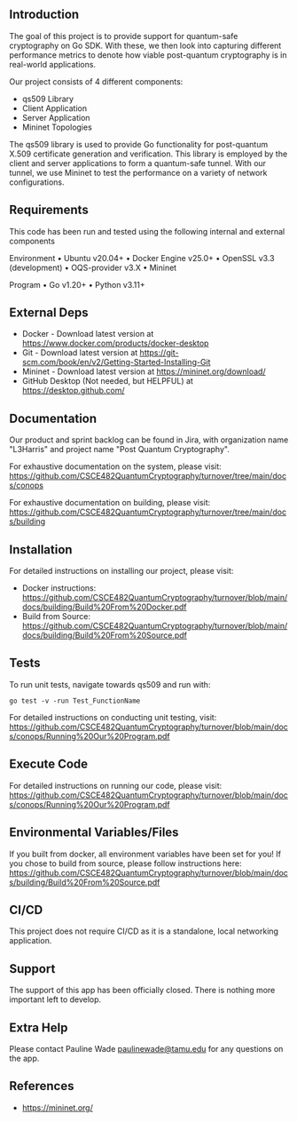 ## Introduction

The goal of this project is to provide support for quantum-safe cryptography on Go SDK. With these, we then look into capturing different performance metrics to denote how viable post-quantum cryptography is in real-world applications.

Our project consists of 4 different components:
- qs509 Library
- Client Application
- Server Application
- Mininet Topologies

The qs509 library is used to provide Go functionality for post-quantum X.509 certificate generation and verification. This library is employed by the client and server applications to form a quantum-safe tunnel. With our tunnel, we use Mininet to test the performance on a variety of network configurations. 

## Requirements

This code has been run and tested using the following internal and external components

Environment
•	Ubuntu v20.04+
•	Docker Engine v25.0+
•   OpenSSL v3.3 (development)
•   OQS-provider v3.X
•   Mininet

Program
•	Go v1.20+
•	Python v3.11+

## External Deps

- Docker - Download latest version at https://www.docker.com/products/docker-desktop
- Git - Download latest version at https://git-scm.com/book/en/v2/Getting-Started-Installing-Git
- Mininet - Download latest version at https://mininet.org/download/
- GitHub Desktop (Not needed, but HELPFUL) at https://desktop.github.com/

## Documentation

Our product and sprint backlog can be found in Jira, with organization name "L3Harris" and project name "Post Quantum Cryptography".

For exhaustive documentation on the system, please visit: https://github.com/CSCE482QuantumCryptography/turnover/tree/main/docs/conops

For exhaustive documentation on building, please visit: https://github.com/CSCE482QuantumCryptography/turnover/tree/main/docs/building

## Installation

For detailed instructions on installing our project, please visit: 
- Docker instructions: https://github.com/CSCE482QuantumCryptography/turnover/blob/main/docs/building/Build%20From%20Docker.pdf
- Build from Source: https://github.com/CSCE482QuantumCryptography/turnover/blob/main/docs/building/Build%20From%20Source.pdf

## Tests

To run unit tests, navigate towards qs509 and run with:

`go test -v -run Test_FunctionName`

For detailed instructions on conducting unit testing, visit: https://github.com/CSCE482QuantumCryptography/turnover/blob/main/docs/conops/Running%20Our%20Program.pdf

## Execute Code

For detailed instructions on running our code, please visit: https://github.com/CSCE482QuantumCryptography/turnover/blob/main/docs/conops/Running%20Our%20Program.pdf

## Environmental Variables/Files

If you built from docker, all environment variables have been set for you! If you chose to build from source, please follow instructions here: https://github.com/CSCE482QuantumCryptography/turnover/blob/main/docs/building/Build%20From%20Source.pdf

## CI/CD

This project does not require CI/CD as it is a standalone, local networking application. 

## Support

The support of this app has been officially closed. There is nothing more important left to develop. 

## Extra Help

Please contact Pauline Wade paulinewade@tamu.edu for any questions on the app.

## References ##

- https://mininet.org/